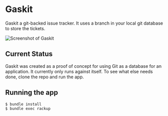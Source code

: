 # Gaskit

Gaskit a git-backed issue tracker. It uses a branch in your local git database to store the tickets.

![Screenshot of Gaskit](http://f.cl.ly/items/270D3l0p1Q1Y1e0h1w1I/Screen%20Shot%202012-04-21%20at%209.26.15%20AM.png)

## Current Status

Gaskit was created as a proof of concept for using Git as a database for an application. It currently only runs against itself. To see what else needs done, clone the repo and run the app.

## Running the app

    $ bundle install
    $ bundle exec rackup
